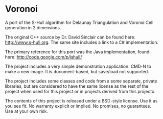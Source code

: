 Voronoi
=======

A port of the S-Hull algorithm for Delaunay Triangulation and Voronoi Cell generation in 2 dimensions.

The original C++ source by Dr. David Sinclair can be found here: http://www.s-hull.org. The same site includes a link to a C# implementation.

The primary reference for this port was the Java implementation, found here: http://code.google.com/p/jshull/

The project includes a very simple demonstration application. CMD-N to make a new image. It is document-based, but save/load not supported.

The project includes some classes and code from a some separate, private libraries, but are considered to have the same license as the rest of the project when used for this project or in projects derived from this projectx.

The contents of this project is released under a BSD-style license. Use it as you see fit. No warranty explicit or implied. No promises, no guarantees. Use at your own risk.
